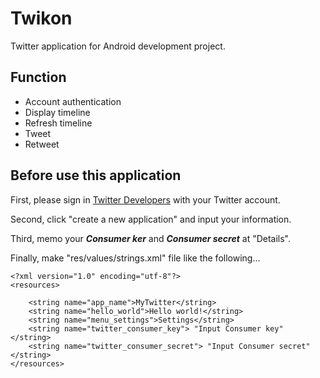 # Twikon

Twitter application for Android development project.

## Function
- Account authentication
- Display timeline
- Refresh timeline
- Tweet
- Retweet

## Before use this application
First, please sign in [Twitter Developers](https://dev.twitter.com/) with your Twitter account.    

Second, click "create a new application" and input your information.    

Third, memo your ***Consumer ker*** and ***Consumer secret*** at "Details".

Finally, make "res/values/strings.xml" file like the following...   
```
<?xml version="1.0" encoding="utf-8"?>    
<resources>

    <string name="app_name">MyTwitter</string>
    <string name="hello_world">Hello world!</string>
    <string name="menu_settings">Settings</string>
    <string name="twitter_consumer_key"> "Input Consumer key" </string>
    <string name="twitter_consumer_secret"> "Input Consumer secret" </string>
</resources>
```
